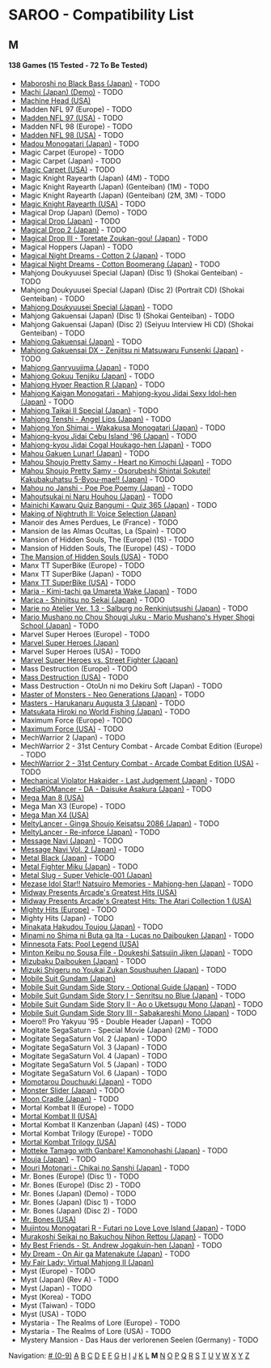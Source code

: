 # SAROO - Compatibility List

## M

#### 138 Games (15 Tested - 72 To Be Tested)

- [Maboroshi no Black Bass (Japan)](../../Regions/Japan/T-25303G/01/README.md) - TODO
- [Machi (Japan) (Demo)](../../Regions/Japan/6106777/01/README.md) - TODO
- [Machine Head (USA)](../../Regions/USA/T-7914H/01/README.md)
- Madden NFL 97 (Europe) - TODO
- [Madden NFL 97 (USA)](../../Regions/USA/T-5010H/01/README.md) - TODO
- Madden NFL 98 (Europe) - TODO
- [Madden NFL 98 (USA)](../../Regions/USA/T-5024H/01/README.md) - TODO
- [Madou Monogatari (Japan)](../../Regions/Japan/T-6607G/01/README.md) - TODO
- Magic Carpet (Europe) - TODO
- Magic Carpet (Japan) - TODO
- [Magic Carpet (USA)](../../Regions/USA/T-5006H/01/README.md) - TODO
- Magic Knight Rayearth (Japan) (4M) - TODO
- Magic Knight Rayearth (Japan) (Genteiban) (1M) - TODO
- Magic Knight Rayearth (Japan) (Genteiban) (2M, 3M) - TODO
- [Magic Knight Rayearth (USA)](../../Regions/USA/T-12706H/01/README.md) - TODO
- Magical Drop (Japan) (Demo) - TODO
- [Magical Drop (Japan)](../../Regions/Japan/T-1304G/01/README.md) - TODO
- [Magical Drop 2 (Japan)](../../Regions/Japan/GS-9104/01/README.md) - TODO
- [Magical Drop III - Toretate Zoukan-gou! (Japan)](../../Regions/Japan/T-1313G/01/README.md) - TODO
- Magical Hoppers (Japan) - TODO
- [Magical Night Dreams - Cotton 2 (Japan)](../../Regions/Japan/T-9904G/01/README.md) - TODO
- [Magical Night Dreams - Cotton Boomerang (Japan)](../../Regions/Japan/T-9906G/01/README.md) - TODO
- Mahjong Doukyuusei Special (Japan) (Disc 1) (Shokai Genteiban) - TODO
- Mahjong Doukyuusei Special (Japan) (Disc 2) (Portrait CD) (Shokai Genteiban) - TODO
- [Mahjong Doukyuusei Special (Japan)](../../Regions/Japan/T-25301G/01/README.md) - TODO
- Mahjong Gakuensai (Japan) (Disc 1) (Shokai Genteiban) - TODO
- Mahjong Gakuensai (Japan) (Disc 2) (Seiyuu Interview Hi CD) (Shokai Genteiban) - TODO
- [Mahjong Gakuensai (Japan)](../../Regions/Japan/T-25304G/01/README.md) - TODO
- [Mahjong Gakuensai DX - Zenjitsu ni Matsuwaru Funsenki (Japan)](../../Regions/Japan/T-25306G/01/README.md) - TODO
- [Mahjong Ganryuujima (Japan)](../../Regions/Japan/T-2101G/01/README.md) - TODO
- [Mahjong Gokuu Tenjiku (Japan)](../../Regions/Japan/T-10601G/01/README.md) - TODO
- [Mahjong Hyper Reaction R (Japan)](../../Regions/Japan/T-2402G/01/README.md) - TODO
- [Mahjong Kaigan Monogatari - Mahjong-kyou Jidai Sexy Idol-hen (Japan)](../../Regions/Japan/T-2201G/01/README.md) - TODO
- [Mahjong Taikai II Special (Japan)](../../Regions/Japan/T-7621G/01/README.md) - TODO
- [Mahjong Tenshi - Angel Lips (Japan)](../../Regions/Japan/T-27001G/01/README.md) - TODO
- [Mahjong Yon Shimai - Wakakusa Monogatari (Japan)](../../Regions/Japan/T-18704G/01/README.md) - TODO
- [Mahjong-kyou Jidai Cebu Island '96 (Japan)](../../Regions/Japan/T-2204G/01/README.md) - TODO
- [Mahjong-kyou Jidai Cogal Houkago-hen (Japan)](../../Regions/Japan/T-2203G/01/README.md) - TODO
- [Mahou Gakuen Lunar! (Japan)](../../Regions/Japan/T-27902G/01/README.md) - TODO
- [Mahou Shoujo Pretty Samy - Heart no Kimochi (Japan)](../../Regions/Japan/T-20112G/01/README.md) - TODO
- [Mahou Shoujo Pretty Samy - Osorubeshi Shintai Sokutei! Kakubakuhatsu 5-Byou-mae!! (Japan)](../../Regions/Japan/T-20110G/01/README.md) - TODO
- [Mahou no Janshi - Poe Poe Poemy (Japan)](../../Regions/Japan/T-15004G/01/README.md) - TODO
- [Mahoutsukai ni Naru Houhou (Japan)](../../Regions/Japan/T-32510G/01/README.md) - TODO
- [Mainichi Kawaru Quiz Bangumi - Quiz 365 (Japan)](../../Regions/Japan/T-21201G/01/README.md) - TODO
- [Making of Nightruth II: Voice Selection (Japan)](../../Regions/Japan/T-20205G/01/README.md)
- Manoir des Ames Perdues, Le (France) - TODO
- Mansion de las Almas Ocultas, La (Spain) - TODO
- Mansion of Hidden Souls, The (Europe) (1S) - TODO
- Mansion of Hidden Souls, The (Europe) (4S) - TODO
- [The Mansion of Hidden Souls (USA)](../../Regions/USA/MK-81012/01/README.md) - TODO
- Manx TT SuperBike (Europe) - TODO
- Manx TT SuperBike (Japan) - TODO
- [Manx TT SuperBike (USA)](../../Regions/USA/MK-81210/01/README.md) - TODO
- [Maria - Kimi-tachi ga Umareta Wake (Japan)](../../Regions/Japan/T-36302G/01/README.md) - TODO
- [Marica - Shinjitsu no Sekai (Japan)](../../Regions/Japan/T-6008G/01/README.md) - TODO
- [Marie no Atelier Ver. 1.3 - Salburg no Renkinjutsushi (Japan)](../../Regions/Japan/T-15033G/01/README.md) - TODO
- [Mario Mushano no Chou Shougi Juku - Mario Mushano's Hyper Shogi School (Japan)](../../Regions/Japan/T-24905G/01/README.md) - TODO
- Marvel Super Heroes (Europe) - TODO
- [Marvel Super Heroes (Japan)](../../Regions/Japan/T-1215G/01/README.md)
- Marvel Super Heroes (USA) - TODO
- [Marvel Super Heroes vs. Street Fighter (Japan)](../../Regions/Japan/T-1238G/01/README.md)
- Mass Destruction (Europe) - TODO
- [Mass Destruction (USA)](../../Regions/USA/T-18007H/01/README.md) - TODO
- Mass Destruction - OtoUn ni mo Dekiru Soft (Japan) - TODO
- [Master of Monsters - Neo Generations (Japan)](../../Regions/Japan/T-6301G/01/README.md) - TODO
- [Masters - Harukanaru Augusta 3 (Japan)](../../Regions/Japan/T-11401G/01/README.md) - TODO
- [Matsukata Hiroki no World Fishing (Japan)](../../Regions/Japan/T-24801G/01/README.md) - TODO
- Maximum Force (Europe) - TODO
- [Maximum Force (USA)](../../Regions/USA/T-9707H/01/README.md) - TODO
- MechWarrior 2 (Japan) - TODO
- MechWarrior 2 - 31st Century Combat - Arcade Combat Edition (Europe) - TODO
- [MechWarrior 2 - 31st Century Combat - Arcade Combat Edition (USA)](../../Regions/USA/T-13004H/01/README.md) - TODO
- [Mechanical Violator Hakaider - Last Judgement (Japan)](../../Regions/Japan/GS-9088/01/README.md) - TODO
- [MediaROMancer - DA - Daisuke Asakura (Japan)](../../Regions/Japan/T-25001G/01/README.md) - TODO
- [Mega Man 8 (USA)](../../Regions/USA/T-1216H/01/README.md)
- Mega Man X3 (Europe) - TODO
- [Mega Man X4 (USA)](../../Regions/USA/T-1219H/01/README.md)
- [MeltyLancer - Ginga Shoujo Keisatsu 2086 (Japan)](../../Regions/Japan/T-15016G/01/README.md) - TODO
- [MeltyLancer - Re-inforce (Japan)](../../Regions/Japan/T-15038G/01/README.md) - TODO
- [Message Navi (Japan)](../../Regions/Japan/T-4401G/01/README.md) - TODO
- [Message Navi Vol. 2 (Japan)](../../Regions/Japan/T-4404G/01/README.md) - TODO
- [Metal Black (Japan)](../../Regions/Japan/T-19902G/01/README.md) - TODO
- [Metal Fighter Miku (Japan)](../../Regions/Japan/T-6002G/01/README.md) - TODO
- [Metal Slug - Super Vehicle-001 (Japan)](../../Regions/Japan/T-3111G/01/README.md)
- [Mezase Idol Star!! Natsuiro Memories - Mahjong-hen (Japan)](../../Regions/Japan/T-31001G/01/README.md) - TODO
- [Midway Presents Arcade's Greatest Hits (USA)](../../Regions/USA/T-9703H/01/README.md)
- [Midway Presents Arcade's Greatest Hits: The Atari Collection 1 (USA)](../../Regions/USA/T-9706H/01/README.md)
- [Mighty Hits (Europe)](../../Regions/Europe/MK-81087/01/README.md) - TODO
- Mighty Hits (Japan) - TODO
- [Minakata Hakudou Toujou (Japan)](../../Regions/Japan/T-14414G/01/README.md) - TODO
- [Minami no Shima ni Buta ga Ita - Lucas no Daibouken (Japan)](../../Regions/Japan/T-27101G/01/README.md) - TODO
- [Minnesota Fats: Pool Legend (USA)](../../Regions/USA/T-1302H/01/README.md)
- [Minton Keibu no Sousa File - Doukeshi Satsujin Jiken (Japan)](../../Regions/Japan/T-5307G/01/README.md) - TODO
- [Mizubaku Daibouken (Japan)](../../Regions/Japan/T-19910G/01/README.md) - TODO
- [Mizuki Shigeru no Youkai Zukan Soushuuhen (Japan)](../../Regions/Japan/T-25506G/01/README.md) - TODO
- [Mobile Suit Gundam (Japan)](../../Regions/Japan/T-13303G/01/README.md)
- [Mobile Suit Gundam Side Story - Optional Guide (Japan)](../../Regions/Japan/T-13318G/01/README.md) - TODO
- [Mobile Suit Gundam Side Story I - Senritsu no Blue (Japan)](../../Regions/Japan/T-13306G/01/README.md) - TODO
- [Mobile Suit Gundam Side Story II - Ao o Uketsugu Mono (Japan)](../../Regions/Japan/T-13309G/01/README.md) - TODO
- [Mobile Suit Gundam Side Story III - Sabakareshi Mono (Japan)](../../Regions/Japan/T-13312G/01/README.md) - TODO
- Moero!! Pro Yakyuu '95 - Double Header (Japan) - TODO
- Mogitate SegaSaturn - Special Movie (Japan) (2M) - TODO
- Mogitate SegaSaturn Vol. 2 (Japan) - TODO
- Mogitate SegaSaturn Vol. 3 (Japan) - TODO
- Mogitate SegaSaturn Vol. 4 (Japan) - TODO
- Mogitate SegaSaturn Vol. 5 (Japan) - TODO
- Mogitate SegaSaturn Vol. 6 (Japan) - TODO
- [Momotarou Douchuuki (Japan)](../../Regions/Japan/T-14309G/01/README.md) - TODO
- [Monster Slider (Japan)](../../Regions/Japan/T-27302G/01/README.md) - TODO
- [Moon Cradle (Japan)](../../Regions/Japan/T-9109G/01/README.md) - TODO
- Mortal Kombat II (Europe) - TODO
- [Mortal Kombat II (USA)](../../Regions/USA/T-8103H/01/README.md)
- Mortal Kombat II Kanzenban (Japan) (4S) - TODO
- Mortal Kombat Trilogy (Europe) - TODO
- [Mortal Kombat Trilogy (USA)](../../Regions/USA/T-9704H/01/README.md)
- [Motteke Tamago with Ganbare! Kamonohashi (Japan)](../../Regions/Japan/T-18712G/01/README.md) - TODO
- [Mouja (Japan)](../../Regions/Japan/T-7010G/01/README.md) - TODO
- [Mouri Motonari - Chikai no Sanshi (Japan)](../../Regions/Japan/T-7646G/01/README.md) - TODO
- Mr. Bones (Europe) (Disc 1) - TODO
- Mr. Bones (Europe) (Disc 2) - TODO
- Mr. Bones (Japan) (Demo) - TODO
- Mr. Bones (Japan) (Disc 1) - TODO
- Mr. Bones (Japan) (Disc 2) - TODO
- [Mr. Bones (USA)](../../Regions/USA/MK-81016/01/README.md)
- [Mujintou Monogatari R - Futari no Love Love Island (Japan)](../../Regions/Japan/T-28901G/01/README.md) - TODO
- [Murakoshi Seikai no Bakuchou Nihon Rettou (Japan)](../../Regions/Japan/T-9115G/01/README.md) - TODO
- [My Best Friends - St. Andrew Jogakuin-hen (Japan)](../../Regions/Japan/T-14404G/01/README.md) - TODO
- [My Dream - On Air ga Matenakute (Japan)](../../Regions/Japan/T-21303G/01/README.md) - TODO
- [My Fair Lady: Virtual Mahjong II (Japan)](../../Regions/Japan/T-2207G/01/README.md)
- Myst (Europe) - TODO
- Myst (Japan) (Rev A) - TODO
- Myst (Japan) - TODO
- Myst (Korea) - TODO
- Myst (Taiwan) - TODO
- Myst (USA) - TODO
- Mystaria - The Realms of Lore (Europe) - TODO
- Mystaria - The Realms of Lore (USA) - TODO
- Mystery Mansion - Das Haus der verlorenen Seelen (Germany) - TODO

Navigation:
[# (0-9)](./09.md) [A](./A.md) [B](./B.md) [C](./C.md) [D](./D.md) [E](./E.md) [F](./F.md) [G](./G.md) [H](./H.md) [I](./I.md) [J](./J.md) [K](./K.md) [L](./L.md) **M** [N](./N.md) [O](./O.md) [P](./P.md) [Q](./Q.md) [R](./R.md) [S](./S.md) [T](./T.md) [U](./U.md) [V](./V.md) [W](./W.md) [X](./X.md) [Y](./Y.md) [Z](./Z.md)
